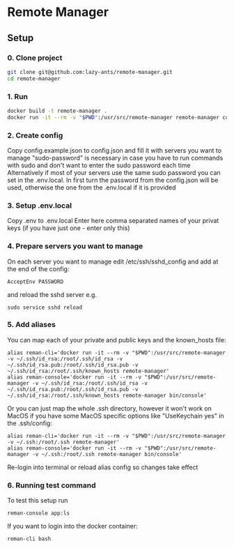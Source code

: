 # Remote Manager

## Setup

### 0. Clone project

```bash
git clone git@github.com:lazy-ants/remote-manager.git
cd remote-manager
```

### 1. Run
```bash
docker build -t remote-manager .
docker run -it --rm -v "$PWD":/usr/src/remote-manager remote-manager composer install
```

### 2. Create config

Copy config.example.json to config.json and fill it with servers you want to manage
"sudo-password" is necessary in case you have to run commands with sudo and don't want to enter the sudo password each time
Alternatively if most of your servers use the same sudo password you can set in the .env.local.
In first turn the password from the config.json will be used, otherwise the one from the .env.local if it is provided 

### 3. Setup .env.local
Copy .env to .env.local
Enter here comma separated names of your privat keys (if you have just one - enter only this)

### 4. Prepare servers you want to manage
On each server you want to manage edit /etc/ssh/sshd_config and add at the end of the config:
```
AcceptEnv PASSWORD
```
and reload the sshd server e.g.
```
sudo service sshd reload
```

### 5. Add aliases
You can map each of your private and public keys and the known_hosts file:
```
alias reman-cli='docker run -it --rm -v "$PWD":/usr/src/remote-manager -v ~/.ssh/id_rsa:/root/.ssh/id_rsa -v ~/.ssh/id_rsa.pub:/root/.ssh/id_rsa.pub -v ~/.ssh/id_rsa:/root/.ssh/known_hosts remote-manager'
alias reman-console='docker run -it --rm -v "$PWD":/usr/src/remote-manager -v ~/.ssh/id_rsa:/root/.ssh/id_rsa -v ~/.ssh/id_rsa.pub:/root/.ssh/id_rsa.pub -v ~/.ssh/id_rsa:/root/.ssh/known_hosts remote-manager bin/console'
```

Or you can just map the whole .ssh directory, however it won't work on MacOS if you have some MacOS specific options like "UseKeychain yes" in the .ssh/config: 
```
alias reman-cli='docker run -it --rm -v "$PWD":/usr/src/remote-manager -v ~/.ssh:/root/.ssh remote-manager'
alias reman-console='docker run -it --rm -v "$PWD":/usr/src/remote-manager -v ~/.ssh:/root/.ssh remote-manager bin/console'
```

Re-login into terminal or reload alias config so changes take effect

### 6. Running test command

To test this setup run
```
reman-console app:ls
```

If you want to login into the docker container:
```
reman-cli bash
```
